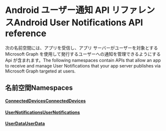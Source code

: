 # <a name="android-user-notifications-api-reference"></a><span data-ttu-id="010db-101">Android ユーザー通知 API リファレンス</span><span class="sxs-lookup"><span data-stu-id="010db-101">Android User Notifications API reference</span></span>

<span data-ttu-id="010db-102">次の名前空間には、アプリを受信し、アプリ サーバーがユーザーを対象とする Microsoft Graph を使用して発行するユーザーへの通知を管理できるようにする Api が含まれます。</span><span class="sxs-lookup"><span data-stu-id="010db-102">The following namespaces contain APIs that allow an app to receive and manage User Notifications that your app server publishes via Microsoft Graph targeted at users.</span></span> 

## <a name="namespaces"></a><span data-ttu-id="010db-103">名前空間</span><span class="sxs-lookup"><span data-stu-id="010db-103">Namespaces</span></span>

#### <a name="connecteddeviceshttpsdocsmicrosoftcomjavaapicommicrosoftconnecteddevices"></a>[<span data-ttu-id="010db-104">ConnectedDevices</span><span class="sxs-lookup"><span data-stu-id="010db-104">ConnectedDevices</span></span>](https://docs.microsoft.com/java/api/com.microsoft.connecteddevices)
#### <a name="usernotifications-httpsdocsmicrosoftcomen-usjavaapicommicrosoftconnecteddevicesusernotifications"></a>[<span data-ttu-id="010db-105">UserNotifications</span><span class="sxs-lookup"><span data-stu-id="010db-105">UserNotifications</span></span>]( https://docs.microsoft.com/en-us/java/api/com.microsoft.connecteddevices.usernotifications)
#### <a name="userdatahttpsdocsmicrosoftcomjavaapicommicrosoftconnecteddevicesuserdata"></a>[<span data-ttu-id="010db-106">UserData</span><span class="sxs-lookup"><span data-stu-id="010db-106">UserData</span></span>](https://docs.microsoft.com/java/api/com.microsoft.connecteddevices.userdata)
